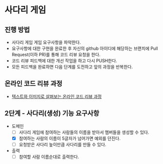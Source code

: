 # 사다리 게임
## 진행 방법
* 사다리 게임 게임 요구사항을 파악한다.
* 요구사항에 대한 구현을 완료한 후 자신의 github 아이디에 해당하는 브랜치에 Pull Request(이하 PR)를 통해 코드 리뷰 요청을 한다.
* 코드 리뷰 피드백에 대한 개선 작업을 하고 다시 PUSH한다.
* 모든 피드백을 완료하면 다음 단계를 도전하고 앞의 과정을 반복한다.

## 온라인 코드 리뷰 과정
* [텍스트와 이미지로 살펴보는 온라인 코드 리뷰 과정](https://github.com/nextstep-step/nextstep-docs/tree/master/codereview)

## 2단계 - 사다리(생성) 기능 요구사항
- 도메인
  - [ ] 사다리 게임에 참여하는 사람들의 이름을 받아서 멤버들을 생성할 수 있다.
  - [x] 참여하는 사람의 이름이 5글자가 넘어가면 예외를 던진다.
  - [ ] 요청받은 사다리 높이만큼 사다리를 만들 수 있다.

- 출력
  - [ ] 참여할 사람 이름순대로 출력한다.
